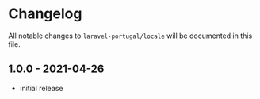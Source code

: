 # Changelog

All notable changes to `laravel-portugal/locale` will be documented in this file.

## 1.0.0 - 2021-04-26

- initial release
